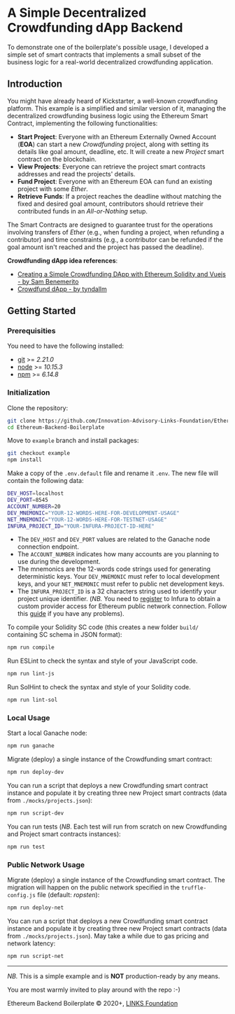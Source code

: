 # A Simple Decentralized Crowdfunding dApp Backend
To demonstrate one of the boilerplate's possible usage, I developed a simple set of smart contracts that implements a small subset of the business logic for a real-world decentralized crowdfunding application. 

## Introduction
You might have already heard of Kickstarter, a well-known crowdfunding platform. This example is a simplified and similar version of it, managing the decentralized crowdfunding business logic using the Ethereum Smart Contract, implementing the following functionalities:

* **Start Project**: Everyone with an Ethereum Externally Owned Account (**EOA**) can start a new *Crowdfunding* project, along with setting its details like goal amount, deadline, etc. It will create a new *Project* smart contract on the blockchain.
* **View Projects**: Everyone can retrieve the project smart contracts addresses and read the projects' details.
* **Fund Project**: Everyone with an Ethereum EOA can fund an existing project with some *Ether*.
* **Retrieve Funds**: If a project reaches the deadline without matching the fixed and desired goal amount, contributors should retrieve their contributed funds in an *All-or-Nothing* setup.

The Smart Contracts are designed to guarantee trust for the operations involving transfers of *Ether* (e.g., when funding a project, when refunding a contributor) and time constraints (e.g., a contributor can be refunded if the goal amount isn't reached and the project has passed the deadline).

**Crowdfunding dApp idea references**: 
* [Creating a Simple Crowdfunding DApp with Ethereum Solidity and Vuejs - by Sam Benemerito](https://medium.com/openberry/creating-a-simple-crowdfunding-dapp-with-ethereum-solidity-and-vue-js-69ddb8e132dd)
* [Crowdfund dApp - by tyndallm](https://github.com/tyndallm/crowdfund-dapp)

## Getting Started

### Prerequisities
You need to have the following installed:

* [git](https://git-scm.com/downloads) >= *2.21.0*
* [node](https://nodejs.org/en/download/) >= *10.15.3*
* [npm](https://www.npmjs.com/get-npm) >= *6.14.8*

### Initialization
Clone the repository:

```bash
git clone https://github.com/Innovation-Advisory-Links-Foundation/Ethereum-Backend-Boilerplate.git
cd Ethereum-Backend-Boilerplate
```

Move to `example` branch and install packages:
```bash
git checkout example
npm install
```

Make a copy of the `.env.default` file and rename it `.env`. The new file will contain the following data:

```bash
DEV_HOST=localhost
DEV_PORT=8545
ACCOUNT_NUMBER=20
DEV_MNEMONIC="YOUR-12-WORDS-HERE-FOR-DEVELOPMENT-USAGE"
NET_MNEMONIC="YOUR-12-WORDS-HERE-FOR-TESTNET-USAGE"
INFURA_PROJECT_ID="YOUR-INFURA-PROJECT-ID-HERE"
```

* The `DEV_HOST` and `DEV_PORT` values are related to the Ganache node connection endpoint. 
* The `ACCOUNT_NUMBER` indicates how many accounts are you planning to use during the development. 
* The mnemonics are the 12-words code strings used for generating deterministic keys. Your `DEV_MNEMONIC` must refer to local development keys, and your `NET_MNEMONIC` must refer to public net development keys. 
* The `INFURA_PROJECT_ID` is a 32 characters string used to identify your project unique identifier. (*NB.* You need to [register](https://infura.io/register) to Infura to obtain a custom provider access for Ethereum public network connection. Follow this [guide](https://www.trufflesuite.com/tutorials/using-infura-custom-provider) if you have any problems).

To compile your Solidity SC code (this creates a new folder `build/` containing SC schema in JSON format): 

```bash
npm run compile
```

Run ESLint to check the syntax and style of your JavaScript code.

```bash
npm run lint-js
```

Run SolHint to check the syntax and style of your Solidity code.

```bash
npm run lint-sol
```


### Local Usage
Start a local Ganache node:

```bash
npm run ganache
```

Migrate (deploy) a single instance of the Crowdfunding smart contract:

```bash
npm run deploy-dev
```

You can run a script that deploys a new Crowdfunding smart contract instance and populate it by creating three new Project smart contracts (data from `./mocks/projects.json`):

```bash
npm run script-dev
```


You can run tests (*NB*. Each test will run from scratch on new Crowdfunding and Project smart contracts instances):

```bash
npm run test
```

### Public Network Usage
Migrate (deploy) a single instance of the Crowdfunding smart contract. The migration will happen on the public network specified in the `truffle-config.js` file (default: *ropsten*):

```bash
npm run deploy-net
```

You can run a script that deploys a new Crowdfunding smart contract instance and populate it by creating three new Project smart contracts (data from `./mocks/projects.json`). May take a while due to gas pricing and network latency:

```bash
npm run script-net
```

--- 

*NB.* This is a simple example and is **NOT** production-ready by any means.

You are most warmly invited to play around with the repo :-)

Ethereum Backend Boilerplate © 2020+, [LINKS Foundation](https://linksfoundation.com/)